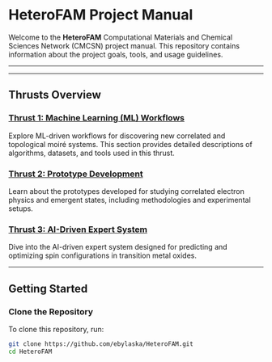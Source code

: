 # HeteroFAM Project Manual

Welcome to the **HeteroFAM** Computational Materials and Chemical Sciences Network (CMCSN) project manual. This repository contains information about the project goals, tools, and usage guidelines.

---

---

## **Thrusts Overview**

### [Thrust 1: Machine Learning (ML) Workflows](thrust1.md)
Explore ML-driven workflows for discovering new correlated and topological moiré systems. This section provides detailed descriptions of algorithms, datasets, and tools used in this thrust.

### [Thrust 2: Prototype Development](thrust2.md)
Learn about the prototypes developed for studying correlated electron physics and emergent states, including methodologies and experimental setups.

### [Thrust 3: AI-Driven Expert System](thrust3.md)
Dive into the AI-driven expert system designed for predicting and optimizing spin configurations in transition metal oxides.

---

## **Getting Started**

### **Clone the Repository**
To clone this repository, run:
```bash
git clone https://github.com/ebylaska/HeteroFAM.git
cd HeteroFAM

